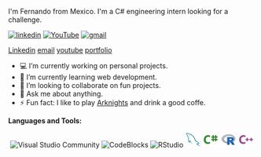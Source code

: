 I'm Fernando from Mexico. I'm a C# engineering intern looking for a challenge.


[<img src='https://cdn.jsdelivr.net/npm/simple-icons@3.0.1/icons/linkedin.svg' alt='linkedin' height='40'>](https://www.linkedin.com/in/luisferangulo/)  [<img src='https://cdn.jsdelivr.net/npm/simple-icons@3.0.1/icons/youtube.svg' alt='YouTube' height='40'>](https://www.youtube.com/channel/UCp8KYQP9xckSNU4E20-CxDQ)  [<img src='https://cdn.jsdelivr.net/npm/simple-icons@3.0.1/icons/gmail.svg' alt='gmail' height='40'>](mailto:fernando19122@gmail.com)  




[Linkedin] [email] [youtube] [portfolio]



- 💻 I’m currently working on personal projects.
- 🌱 I’m currently learning web development.
- 👯 I’m looking to collaborate on fun projects.
- 💬 Ask me about anything.
- ⚡ Fun fact: I like to play [Arknights](https://www.arknights.global) and drink a good coffe.

**Languages and Tools:** 
<p align="center">
   <img src="https://img.icons8.com/color/1600/visual-studio.png" width="32" height="32" alt="Visual Studio Community">
  <img src="http://ubuntuhandbook.org/wp-content/uploads/2016/05/codeblocks-ide-icon.png" width="32" height="32"  alt="CodeBlocks">
     <img src="https://icons.iconarchive.com/icons/blackvariant/button-ui-requests-5/1024/RStudio-icon.png" width="32" height="32" alt="RStudio">
  <img src="https://raw.githubusercontent.com/vscode-icons/vscode-icons/master/icons/file_type_mysql.svg" width="32" height="32"  alt="MySQL">
  <img src="https://raw.githubusercontent.com/vscode-icons/vscode-icons/master/icons/file_type_csharp.svg" width="32" height="32"  alt="C# / CSharp">
  <img src="https://raw.githubusercontent.com/vscode-icons/vscode-icons/master/icons/file_type_r.svg" width="32" height="32" alt="R">
  <img src="https://raw.githubusercontent.com/vscode-icons/vscode-icons/master/icons/file_type_cpp.svg" width="32" height="32" alt="C++ / C Plus Pluz"> 
</p>


[linkedin]: https://www.linkedin.com/in/luisferangulo/
[email]: mailto:fernando19122@gmail.com
[youtube]: (https://www.youtube.com/channel/UCp8KYQP9xckSNU4E20-CxDQ)
[portfolio]: https://www.google.com.mx
